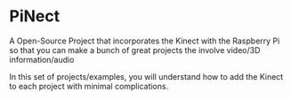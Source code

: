 # PiNect
A Open-Source Project that incorporates the Kinect with the Raspberry Pi so that you can make a bunch of great projects the involve video/3D information/audio


In this set of projects/examples, you will understand how to add the Kinect to each project with minimal complications.
